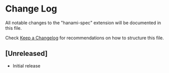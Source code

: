 # Change Log

All notable changes to the "hanami-spec" extension will be documented in this file.

Check [Keep a Changelog](http://keepachangelog.com/) for recommendations on how to structure this file.

## [Unreleased]

- Initial release